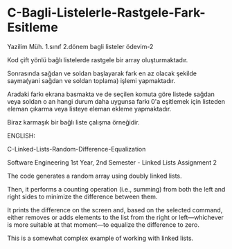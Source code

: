 # C-Bagli-Listelerle-Rastgele-Fark-Esitleme

Yazilim Müh. 1.sınıf 2.dönem bagli listeler ödevim-2

Kod çift yönlü bağlı listelerde rastgele bir array oluşturmaktadır.

Sonrasında sağdan ve soldan başlayarak fark en az olacak şekilde sayma(yani sağdan ve soldan toplama) işlemi yapmaktadır.

Aradaki farkı ekrana basmakta ve de seçilen komuta göre listede sağdan veya soldan o an hangi durum daha uygunsa farkı 0'a eşitlemek için listeden eleman çıkarma veya listeye eleman ekleme yapmaktadır.

Biraz karmaşık bir bağlı liste çalışma örneğidir.

ENGLISH:

C-Linked-Lists-Random-Difference-Equalization

Software Engineering 1st Year, 2nd Semester - Linked Lists Assignment 2

The code generates a random array using doubly linked lists.

Then, it performs a counting operation (i.e., summing) from both the left and right sides to minimize the difference between them.

It prints the difference on the screen and, based on the selected command, either removes or adds elements to the list from the right or left—whichever is more suitable at that moment—to equalize the difference to zero.

This is a somewhat complex example of working with linked lists.
